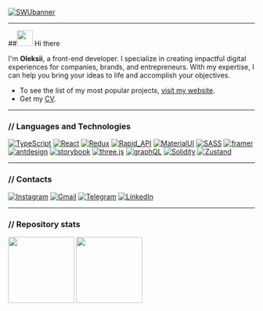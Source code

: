 [![SWUbanner](https://i.ibb.co/92pM7GK/GH-Cover.png)](https://github.com/websharkdev)
___

##<img height="32px" src="https://media.giphy.com/media/ttFzFD9WgfGcVjbk42/giphy.gif"> Hi there

I'm **Oleksii**, a front-end developer. I specialize in creating impactful digital experiences for companies, brands, and entrepreneurs. With my expertise, I can help you bring your ideas to life and accomplish your objectives. 

- To see the list of my most popular projects, [visit my website](https://webshark.design/).
- Get my [CV](https://webshark.notion.site/CV-bc75484ca7b1458eb7f0cab21e7e74ef).

___

### // Languages and Technologies

[![TypeScript](https://img.shields.io/badge/TypeScript-212121?style=for-the-badge&logo=typescript)](https://github.com/websharkdev) [![React](https://img.shields.io/badge/React-212121?style=for-the-badge&logo=react)](https://github.com/websharkdev) [![Redux](https://img.shields.io/badge/Redux-212121?style=for-the-badge&logo=redux)](https://github.com/websharkdev) [![Rapid_API](https://img.shields.io/badge/Rapid_Api-212121?style=for-the-badge&logo=rapid_api)](https://github.com/websharkdev) [![MaterialUI](https://img.shields.io/badge/MaterialUI-212121?style=for-the-badge&logo=mui)](https://github.com/websharkdev) [![SASS](https://img.shields.io/badge/Sass-212121?style=for-the-badge&logo=sass)](https://github.com/websharkdev) [![framer](https://img.shields.io/badge/framer-212121?style=for-the-badge&logo=framer)](https://github.com/websharkdev) [![antdesign](https://img.shields.io/badge/antdesign-212121?style=for-the-badge&logo=antdesign)](https://github.com/websharkdev) [![storybook](https://img.shields.io/badge/storybook-212121?style=for-the-badge&logo=storybook)](https://github.com/websharkdev) [![three.js](https://img.shields.io/badge/threejs-212121?style=for-the-badge&logo=three.js)](https://github.com/websharkdev) [![graphQL](https://img.shields.io/badge/graphql-212121?style=for-the-badge&logo=graphql)](https://github.com/websharkdev) [![Solidity](https://img.shields.io/badge/Solidity-212121?style=for-the-badge&logo=Solidity)](https://github.com/websharkdev) [![Zustand](https://img.shields.io/badge/Zustand-212121?style=for-the-badge&logo=Zustand)](https://github.com/websharkdev)
___

### // Contacts

[![Instagram](https://img.shields.io/badge/instagram-262626?style=for-the-badge&logo=instagram)](https://www.instagram.com/webshark.dev/) [![Gmail](https://img.shields.io/badge/gmail-262626?style=for-the-badge&logo=gmail)](mailto:alexey.bortnytskyi@gmail.com) [![Telegram](https://img.shields.io/badge/Telegram-262626?style=for-the-badge&logo=Telegram)](https://t.me/websharkdev) [![LinkedIn](https://img.shields.io/badge/LinkedIn-262626?style=for-the-badge&logo=LinkedIn)](https://www.linkedin.com/in/bortnytskyi-oleksii/)
___

### // Repository stats

<div>
  <img height="135px" src="https://github-readme-stats.vercel.app/api?username=websharkdev&show_icons=true&theme=blood&include_all_commits=true&count_private=true&line_height=21">
  <img height="135px" src="https://github-readme-stats.vercel.app/api/top-langs/?username=websharkdev&theme=blood&layout=compact&langs_count=4">
</div>
